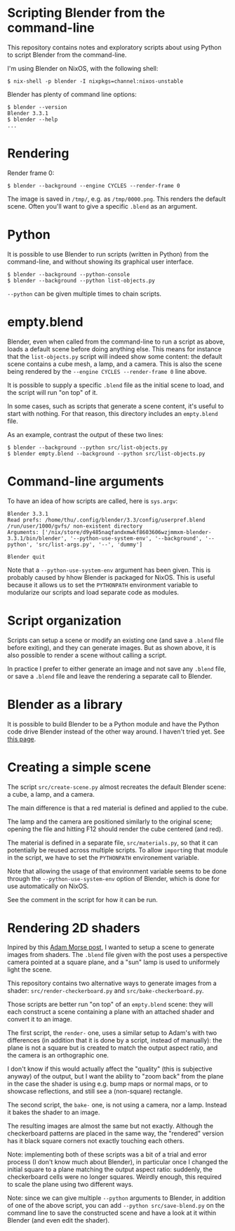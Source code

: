 # Scripting Blender from the command-line

This repository contains notes and exploratory scripts about using Python to
script Blender from the command-line.

I'm using Blender on NixOS, with the following shell:

```
$ nix-shell -p blender -I nixpkgs=channel:nixos-unstable
```

Blender has plenty of command line options:

```
$ blender --version
Blender 3.3.1
$ blender --help
...
```

# Rendering

Render frame 0:

```
$ blender --background --engine CYCLES --render-frame 0
```

The image is saved in `/tmp/`, e.g. as `/tmp/0000.png`. This renders the
default scene. Often you'll want to give a specific `.blend` as an argument.

# Python

It is possible to use Blender to run scripts (written in Python) from the
command-line, and without showing its graphical user interface.

```
$ blender --background --python-console
$ blender --background --python list-objects.py
```

`--python` can be given multiple times to chain scripts.

# empty.blend

Blender, even when called from the command-line to run a script as above, loads
a default scene before doing anything else. This means for instance that the
`list-objects.py` script will indeed show some content: the default scene
contains a cube mesh, a lamp, and a camera. This is also the scene being
rendered by the `--engine CYCLES --render-frame 0` line above.

It is possible to supply a specific `.blend` file as the initial scene to load,
and the script will run "on top" of it.

In some cases, such as scripts that generate a scene content, it's useful to
start with nothing. For that reason, this directory includes an `empty.blend`
file.

As an example, contrast the output of these two lines:

```
$ blender --background --python src/list-objects.py
$ blender empty.blend --background --python src/list-objects.py
```

# Command-line arguments

To have an idea of how scripts are called, here is `sys.argv`:

```
Blender 3.3.1
Read prefs: /home/thu/.config/blender/3.3/config/userpref.blend
/run/user/1000/gvfs/ non-existent directory
Arguments: ['/nix/store/d9y485naqfandxmwkf8603606wzjmmxm-blender-3.3.1/bin/blender', '--python-use-system-env', '--background', '--python', 'src/list-args.py', '--', 'dummy']

Blender quit
```

Note that a `--python-use-system-env` argument has been given. This is probably
caused by hhow Blender is packaged for NixOS. This is useful because it allows
us to set the `PYTHONPATH` environment variable to modularize our scripts and
load separate code as modules.

# Script organization

Scripts can setup a scene or modify an existing one (and save a `.blend` file
before exiting), and they can generate images. But as shown above, it is also
possible to render a scene without calling a script.

In practice I prefer to either generate an image and not save any `.blend`
file, or save a `.blend` file and leave the rendering a separate call to
Blender.

# Blender as a library

It is possible to build Blender to be a Python module and have the Python code
drive Blender instead of the other way around. I haven't tried yet.  See [this
page](https://wiki.blender.org/wiki/Building_Blender/Other/BlenderAsPyModule).

# Creating a simple scene

The script `src/create-scene.py` almost recreates the default Blender scene: a
cube, a lamp, and a camera.

The main difference is that a red material is defined and applied to the cube.

The lamp and the camera are positioned similarly to the original scene; opening
the file and hitting F12 should render the cube centered (and red).

The material is defined in a separate file, `src/materials.py`, so that it can
potentially be reused across multiple scripts. To allow `import`ing that module
in the script, we have to set the `PYTHONPATH` environement variable.

Note that allowing the usage of that environment variable seems to be done
through the `--python-use-system-env` option of Blender, which is done for use
automatically on NixOS.

See the comment in the script for how it can be run.

# Rendering 2D shaders

Inpired by this [Adam Morse
post](https://components.ai/files/pub/ntYEnMsFEpobrsSoSabY), I wanted to setup
a scene to generate images from shaders. The `.blend` file given with the post
uses a perspective camera pointed at a square plane, and a "sun" lamp is used
to uniformely light the scene.

This repository contains two alternative ways to generate images from a shader:
`src/render-checkerboard.py` and `src/bake-checkerboard.py`.

Those scripts are better run "on top" of an `empty.blend` scene: they will each
construct a scene containing a plane with an attached shader and convert it to
an image.

The first script, the `render-` one, uses a similar setup to Adam's with two
differences (in addition that it is done by a script, instead of manually): the
plane is not a square but is created to match the output aspect ratio, and the
camera is an orthographic one.

I don't know if this would actually affect the "quality" (this is subjective
anyway) of the output, but I want the ability to "zoom back" from the plane in
the case the shader is using e.g. bump maps or normal maps, or to showcase
reflections, and still see a (non-square) rectangle.

The second script, the `bake-` one, is not using a camera, nor a lamp. Instead
it bakes the shader to an image.

The resulting images are almost the same but not exactly. Although the
checkerboard patterns are placed in the same way, the "rendered" version has it
black square corners not exactly touching each others.

Note: implementing both of these scripts was a bit of a trial and error process
(I don't know much about Blender), in particular once I changed the initial
square to a plane matching the output aspect ratio: suddenly, the checkerboard
cells were no longer squares. Weirdly enough, this required to scale the plane
using two different ways.

Note: since we can give multiple `--python` arguments to Blender, in addition
of one of the above script, you can add `--python src/save-blend.py` on the
command line to save the constructed scene and have a look at it within
Blender (and even edit the shader).
